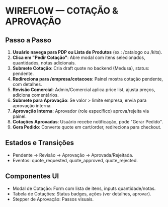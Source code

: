 # WIREFLOW — COTAÇÃO & APROVAÇÃO

## Passo a Passo

1. **Usuário navega para PDP ou Lista de Produtos** (ex.: /catalogo ou /kits).
2. **Clica em "Pedir Cotação"**: Abre modal com itens selecionados, quantidades, notas adicionais.
3. **Submete Cotação**: Cria draft quote no backend (Medusa), status: pendente.
4. **Redireciona para /empresa/cotacoes**: Painel mostra cotação pendente, com detalhes.
5. **Revisão Comercial**: Admin/Comercial aplica price list, ajusta preços, adiciona comentários.
6. **Submete para Aprovação**: Se valor > limite empresa, envia para aprovação interna.
7. **Aprovação Interna**: Aprovador (role específico) aprova/rejeita via painel.
8. **Cotações Aprovadas**: Usuário recebe notificação, pode "Gerar Pedido".
9. **Gera Pedido**: Converte quote em cart/order, redireciona para checkout.

## Estados e Transições

- Pendente → Revisão → Aprovação → Aprovada/Rejeitada.
- Eventos: quote_requested, quote_approved, quote_rejected.

## Componentes UI

- Modal de Cotação: Form com lista de itens, inputs quantidade/notas.
- Tabela de Cotações: Status badges, ações (ver detalhes, aprovar).
- Stepper de Aprovação: Passos visuais.
